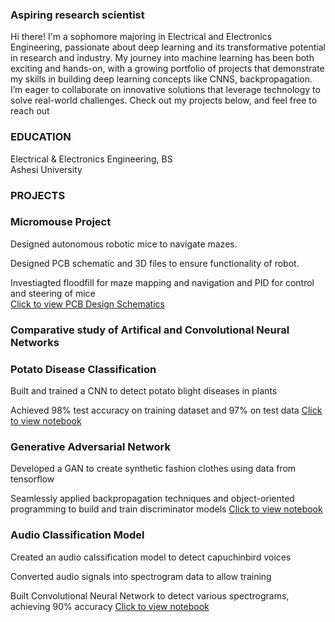 ### Aspiring research scientist
Hi there! I'm a sophomore majoring in Electrical and Electronics Engineering, passionate about deep learning and its transformative potential in research and industry. My journey into machine learning has been both exciting and hands-on, with a growing portfolio of projects that demonstrate my skills in building deep learning concepts like CNNS, backpropagation.   
I’m eager to collaborate on innovative solutions that leverage technology to solve real-world challenges. Check out my projects below, and feel free to reach out

### EDUCATION
Electrical & Electronics Engineering, BS    
Ashesi University 
 

### PROJECTS
### Micromouse Project 
Designed autonomous robotic mice to navigate mazes. 

Designed PCB schematic and 3D files to ensure functionality of robot.

Investiagted floodfill for maze mapping and navigation and PID for control and steering of mice  
[Click to view PCB Design Schematics](https://github.com/Baah134/Micromouse-Project)

### Comparative study of Artifical and Convolutional Neural Networks


### Potato Disease Classification
Built and trained a CNN to detect potato blight diseases in plants

Achieved 98% test accuracy on training dataset and 97% on test data
[Click to view notebook](https://github.com/Baah134/Baah134/tree/main/Potato%20Disease%20Classification)

### Generative Adversarial Network
Developed a GAN to create synthetic fashion clothes using data from tensorflow

Seamlessly applied backpropagation techniques and object-oriented programming to build and train discriminator models
[Click to view notebook](https://github.com/Baah134/Baah134/tree/main/Generative%20Adversarial%20Network)

### Audio Classification Model
Created an audio calssification model to detect capuchinbird voices

Converted audio signals into spectrogram data to allow training

Built Convolutional Neural Network to detect various spectrograms, achieving 90% accuracy
[Click to view notebook](https://github.com/Baah134/Baah134/tree/main/Audio%20Classification)



